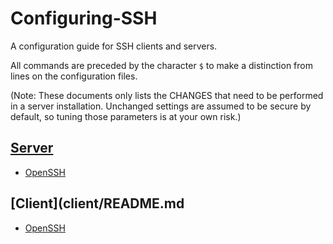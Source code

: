 # Configuring-SSH
A configuration guide for SSH clients and servers.

All commands are preceded by the character `$` to make a distinction from lines on the configuration files.

(Note: These documents only lists the CHANGES that need to be performed in a server installation. Unchanged settings are assumed to be secure by default, so tuning those parameters is at your own risk.)

## [Server](server/README.md)

- [OpenSSH](server/OpenSSH.md)

## [Client](client/README.md

- [OpenSSH](client/OpenSSH.md)
